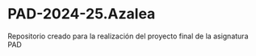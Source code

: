 # PAD-2024-25.Azalea
Repositorio creado para la realización del proyecto final de la asignatura PAD
